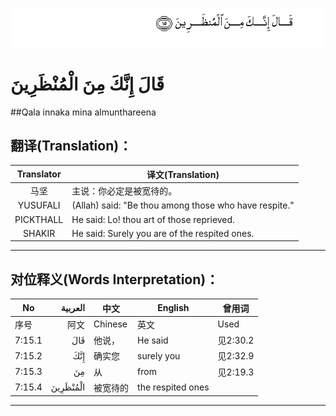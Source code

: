![007:015](images/007_015.gif)

# قَالَ إِنَّكَ مِنَ الْمُنْظَرِينَ 

##Qala innaka mina almunthareena 

## 翻译(Translation)：

| Translator | 译文(Translation)                                     |
| :--------: | ----------------------------------------------------- |
|    马坚    | 主说：你必定是被宽待的。                              |
|  YUSUFALI  | (Allah) said: "Be thou among those who have respite." |
| PICKTHALL  | He said: Lo! thou art of those reprieved.             |
|   SHAKIR   | He said: Surely you are of the respited ones.         |

---

## 对位释义(Words Interpretation)：

| No   | العربية | 中文    | English | 曾用词 |
| ---- | ------: | ------- | ------- | ------ |
| 序号 |    阿文 | Chinese | 英文    | Used   |
| 7:15.1 | قَالَ      | 他说，   | He said           | 见2:30.2 |
| 7:15.2 | إِنَّكَ      | 确实您   | surely you        | 见2:32.9 |
| 7:15.3 | مِنَ       | 从       | from              | 见2:19.3 |
| 7:15.4 | الْمُنْظَرِينَ | 被宽待的 | the respited ones |          |

---